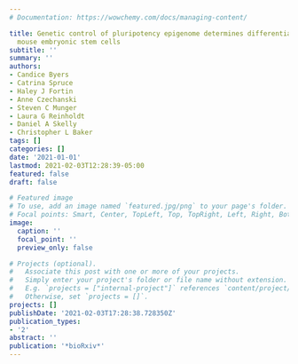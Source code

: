 ```yaml
---
# Documentation: https://wowchemy.com/docs/managing-content/

title: Genetic control of pluripotency epigenome determines differentiation bias in
  mouse embryonic stem cells
subtitle: ''
summary: ''
authors:
- Candice Byers
- Catrina Spruce
- Haley J Fortin
- Anne Czechanski
- Steven C Munger
- Laura G Reinholdt
- Daniel A Skelly
- Christopher L Baker
tags: []
categories: []
date: '2021-01-01'
lastmod: 2021-02-03T12:28:39-05:00
featured: false
draft: false

# Featured image
# To use, add an image named `featured.jpg/png` to your page's folder.
# Focal points: Smart, Center, TopLeft, Top, TopRight, Left, Right, BottomLeft, Bottom, BottomRight.
image:
  caption: ''
  focal_point: ''
  preview_only: false

# Projects (optional).
#   Associate this post with one or more of your projects.
#   Simply enter your project's folder or file name without extension.
#   E.g. `projects = ["internal-project"]` references `content/project/deep-learning/index.md`.
#   Otherwise, set `projects = []`.
projects: []
publishDate: '2021-02-03T17:28:38.728350Z'
publication_types:
- '2'
abstract: ''
publication: '*bioRxiv*'
---
```

